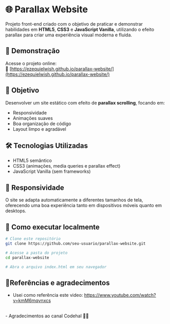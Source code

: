 # 🌐 Parallax Website

Projeto front-end criado com o objetivo de praticar e demonstrar habilidades em **HTML5**, **CSS3** e **JavaScript Vanilla**, utilizando o efeito parallax para criar uma experiência visual moderna e fluida.

## 📸 Demonstração
Acesse o projeto online:  
🔗 [https://ezequielwish.github.io/parallax-website/](https://ezequielwish.github.io/parallax-website/)

## 🎯 Objetivo
Desenvolver um site estático com efeito de **parallax scrolling**, focando em:
- Responsividade
- Animações suaves
- Boa organização de código
- Layout limpo e agradável

## 🛠️ Tecnologias Utilizadas
- HTML5 semântico
- CSS3 (animações, media queries e parallax effect)
- JavaScript Vanilla (sem frameworks)

## 📱 Responsividade
O site se adapta automaticamente a diferentes tamanhos de tela, oferecendo uma boa experiência tanto em dispositivos móveis quanto em desktops.

## 📂 Como executar localmente

```bash
# Clone este repositório
git clone https://github.com/seu-usuario/parallax-website.git

# Acesse a pasta do projeto
cd parallax-website

# Abra o arquivo index.html em seu navegador
````

## 📂Referências e agradecimentos

- Usei como referência este video: https://www.youtube.com/watch?v=kmM6mqvnxcs
<br>
- Agradecimentos ao canal Codehal 🙋‍♂️
